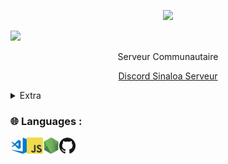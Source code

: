 
<p align="center">  
<img src="https://cdn.discordapp.com/attachments/791761561332482071/861549095712456724/unnamed.gif">
 </p>
<p aligh="center">
<img src="https://cdn.discordapp.com/attachments/853350204005416963/861552738328510464/unknown.png">
</p>
<p align="center">
Serveur Communautaire
<p align="center">
    <a href="https://discord.gg/Gtk92nhkhg">Discord Sinaloa Serveur</a>

<details>
  <summary>Extra</summary>
<details>
  <summary>Socials</summary>
    <p align="center">
    Sociales:
<p align="center"> 
    ﹒
    <a href="https://www.youtube.com/channel/UCZR_K-aC-P7T1bHkv-R4KeQ">Youtube</a>
    ﹒
    <a href="https://www.twitch.tv/hodesr">Twitch</a>
    ﹒
</p>
</details>

<details>
  <summary>Mon Bot</summary>
    <p align="center">
    Bot Chandler :
<p align="center"> 
    ﹒
    <a href="https://discord.com/api/oauth2/authorize?client_id=838545491695763486&permissions=8&scope=bot">Invite Chandler Bot</a>
    ﹒
</p>
</details>

</details>

### 🌐 **Languages** :

<img align="left" alt="Visual Studio Code" width="26px" src="https://raw.githubusercontent.com/github/explore/80688e429a7d4ef2fca1e82350fe8e3517d3494d/topics/visual-studio-code/visual-studio-code.png" />
<img align="left" alt="JavaScript" width="26px" src="https://raw.githubusercontent.com/github/explore/80688e429a7d4ef2fca1e82350fe8e3517d3494d/topics/javascript/javascript.png" />
<img align="left" alt="Node.js" width="26px" src="https://raw.githubusercontent.com/github/explore/80688e429a7d4ef2fca1e82350fe8e3517d3494d/topics/nodejs/nodejs.png" />
<img align="left" alt="GitHub" width="26px" src="https://raw.githubusercontent.com/github/explore/78df643247d429f6cc873026c0622819ad797942/topics/github/github.png" />

<br />
<br />


